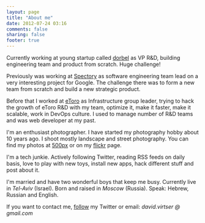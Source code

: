 ```yaml
---
layout: page
title: "About me"
date: 2012-07-24 03:16
comments: false
sharing: false
footer: true
---
```


Currently working at young startup called [dorbel](https://www.dorbel.com) as VP R&D, building engineering team and product from scratch. Huge challenge!

Previously was working at [Spectory](http://www.spectory.com/en) as software engineering team lead on a very interesting project for Google. The challenge there was to form a new team from scratch and build a new strategic product.

Before that I worked at [eToro](http://etoro.com) as Infrastructure group leader, trying to hack the growth of eToro R&D with my team, optimize it, make it faster, make it scalable, work in DevOps culture. I used to manage number of R&D teams and was web developer at my past. 

I'm an enthusiast photographer. I have started my photography hobby about 10 years ago. I shoot mostly landscape and street photography. You can find my photos at [500px](http://500px.com/virtser) or on my [flickr](http://www.flickr.com/photos/poison-dv/) page. 

I'm a tech junkie. Actively following Twitter, reading RSS feeds on daily basis, love to play with new toys, install new apps, hack different stuff and post about it. 

I'm married and have two wonderful boys that keep me busy. Currently live in *Tel-Aviv* (Israel). Born and raised in *Moscow* (Russia). Speak: Hebrew, Russian and English.

If you want to contact me, [follow](http://twitter.com/poison_dv) my Twitter or email: *david.virtser @ gmail.com*